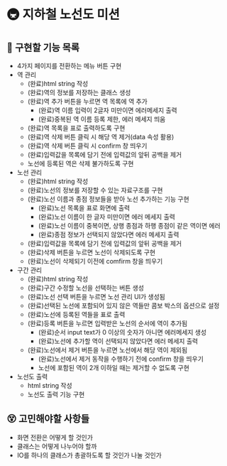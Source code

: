 # 🚇 지하철 노선도 미션

## 📝 구현할 기능 목록

- 4가지 페이지를 전환하는 메뉴 버튼 구현
- 역 관리
    - (완료)html string 작성
    - (완료)역의 정보를 저장하는 클래스 생성
    - (완료)역 추가 버튼을 누르면 역 목록에 역 추가
        - (완료)역 이름 입력이 2글자 미만이면 에러메세지 출력
        - (완료)중복된 역 이름 등록 제한, 에러 메세지 띄움
    - (완료)역 목록을 표로 출력하도록 구현
    - (완료)역 삭제 버튼 클릭 시 해당 역 제거(data 속성 활용)
    - (완료)역 삭제 버튼 클릭 시 confirm 창 띄우기
    - (완료)입력값을 목록에 담기 전에 입력값의 앞뒤 공백을 제거
    - 노선에 등록된 역은 삭제 불가하도록 구현
- 노선 관리
    - (완료)html string 작성
    - (완료)노선의 정보를 저장할 수 있는 자료구조를 구현
    - (완료)노선 이름과 종점 정보들을 받아 노선 추가하는 기능 구현
        - (완료)노선 목록을 표로 화면에 출력
        - (완료)노선 이름이 한 글자 미만이면 에러 메세지 출력
        - (완료)노선 이름이 중복이면, 상행 종점과 하행 종점이 같은 역이면 에러
        - (완료)종점 정보가 선택되지 않았다면 에러 메세지 출력
    - (완료)입력값을 목록에 담기 전에 입력값의 앞뒤 공백을 제거
    - (완료)삭제 버튼을 누르면 노선이 삭제되도록 구현
    - (완료)노선이 삭제되기 이전에 comfirm 창을 띄우기
- 구간 관리
    - (완료)html string 작성
    - (완료)구간 수정할 노선을 선택하는 버튼 생성
    - (완료)노선 선택 버튼을 누르면 노선 관리 UI가 생성됨
    - (완료)선택된 노선에 포함되어 있지 않은 역들만 콤보 박스의 옵션으로 설정
    - (완료)노선에 등록된 역들을 표로 출력
    - (완료)등록 버튼을 누르면 입력받은 노선의 순서에 역이 추가됨
        - (완료)순서 input text가 0 이상의 숫자가 아니면 에러메세지 생성
        - (완료)노선에 추가할 역이 선택되지 않았다면 에러 메세지 출력
    - (완료)노선에서 제거 버튼을 누르면 노선에서 해당 역이 제외됨
        - (완료)노선에서 제거 동작을 수행하기 전에 confirm 창을 띄우기
        - 노선에 포함된 역이 2개 이하일 때는 제거할 수 없도록 구현
- 노선도 출력
    - html string 작성
    - 노선도 출력 기능 구현

## 😵 고민해야할 사항들

- 화면 전환은 어떻게 할 것인가
- 클래스는 어떻게 나누어야 할까
- IO를 하나의 클래스가 총괄하도록 할 것인가 나눌 것인가
